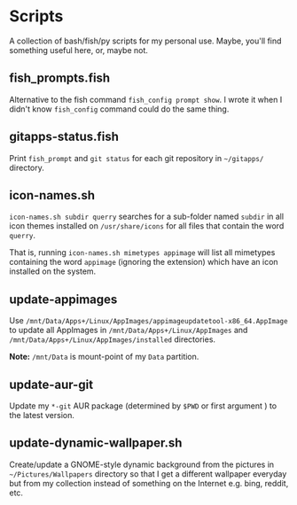 # Scripts

A collection of bash/fish/py scripts for my personal use. Maybe, you'll find something useful here, or, maybe not.

## fish_prompts.fish

Alternative to the fish command `fish_config prompt show`. I wrote it when I didn't know `fish_config` command could do the same thing.

## gitapps-status.fish

Print `fish_prompt` and `git status` for each git repository in `~/gitapps/` directory.

## icon-names.sh

`icon-names.sh subdir querry` searches for a sub-folder named `subdir` in all icon themes installed on `/usr/share/icons` for all files that contain the word `querry`.

That is, running `icon-names.sh mimetypes appimage` will list all mimetypes containing the word `appimage`  (ignoring the extension) which have an icon installed on the system.

## update-appimages

Use `/mnt/Data/Apps+/Linux/AppImages/appimageupdatetool-x86_64.AppImage` to update all AppImages in `/mnt/Data/Apps+/Linux/AppImages` and `/mnt/Data/Apps+/Linux/AppImages/installed` directories.

**Note:** `/mnt/Data` is mount-point of my `Data` partition.

## update-aur-git

Update my `*-git` AUR package (determined by `$PWD` or first argument ) to the latest version.

## update-dynamic-wallpaper.sh

Create/update a GNOME-style dynamic background from the pictures in `~/Pictures/Wallpapers` directory so that I get a different wallpaper everyday but from my collection instead of something on the Internet e.g. bing, reddit, etc.

